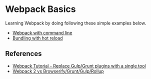 # Webpack Basics

Learning Webpack by doing following these simple examples below.

- [Webpack with command line](command-line)
- [Bundling with hot reload](dev-with-hotreload)
  
 
## References

- [Webpack Tutorial - Replace Gulp/Grunt plugins with a single tool](https://www.youtube.com/watch?v=9kJVYpOqcVU)
- [Webpack 2 vs Browserify/Grunt/Gulp/Rollup](https://www.youtube.com/watch?v=C_ZtQClrVYw)
